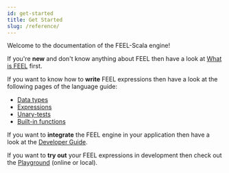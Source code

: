 ```yaml
---
id: get-started
title: Get Started
slug: /reference/
---
```


Welcome to the documentation of the FEEL-Scala engine!

If you're **new** and don't know anything about FEEL then have a look
at [What is FEEL](https://docs.camunda.io/docs/components/modeler/feel/what-is-feel/) first.

If you want to know how to **write** FEEL expressions then have a look at
the following pages of the language guide:
- [Data types](https://docs.camunda.io/docs/components/modeler/feel/language-guide/feel-data-types/)
- [Expressions](https://docs.camunda.io/docs/components/modeler/feel/language-guide/feel-expressions-introduction/)
- [Unary-tests](https://docs.camunda.io/docs/components/modeler/feel/language-guide/feel-unary-tests/)
- [Built-in functions](https://docs.camunda.io/docs/components/modeler/feel/builtin-functions/feel-built-in-functions-introduction/)

If you want to **integrate** the FEEL engine in your application then have a look at
the [Developer Guide](./developer-guide/developer-guide-introduction.md).

If you want to **try out** your FEEL expressions in development then check out the
[Playground](/playground/playground.mdx) (online or local).